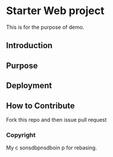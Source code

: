 # Starter Web project
This is for the purpose of demo.


## Introduction

## Purpose

## Deployment

## How to Contribute

Fork this repo and then issue pull request

### Copyright
My c sonsdbpnsdboin p for rebasing.
